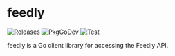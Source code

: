 # feedly

[![Releases](https://img.shields.io/github/v/tag/seiji/feedly?style=plastic)](https://github.com/seiji/feedly/releases/latest)
[![PkgGoDev](https://pkg.go.dev/badge/github.com/seiji/feedly)](https://pkg.go.dev/github.com/seiji/feedly?tab=overview)
[![Test](https://github.com/seiji/feedly/actions/workflows/test.yml/badge.svg)](https://github.com/seiji/feedly/actions/workflows/test.yml)

feedly is a Go client library for accessing the Feedly API.
